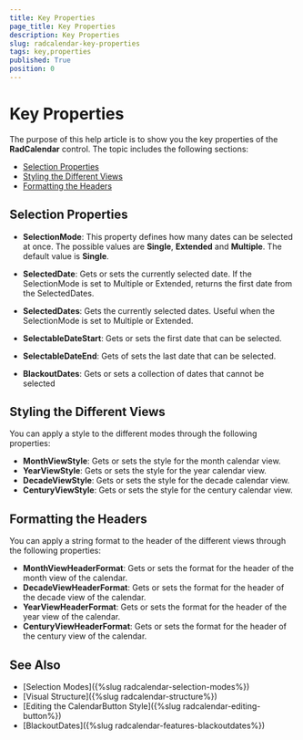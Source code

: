 ```yaml
---
title: Key Properties
page_title: Key Properties
description: Key Properties
slug: radcalendar-key-properties
tags: key,properties
published: True
position: 0
---
```


# Key Properties

The purpose of this help article is to show you the key properties of the __RadCalendar__ control. The topic includes the following sections:

* [Selection Properties](#selection-properties)
* [Styling the Different Views](#styling-the-different-views)
* [Formatting the Headers](#formatting-the-headers)

## Selection Properties

* __SelectionMode__: This property defines how many dates can be selected at once. The possible values are __Single__, __Extended__ and __Multiple__. The default value is __Single__.  

* __SelectedDate__: Gets or sets the currently selected date. If the SelectionMode is set to Multiple or Extended, returns the first date from the SelectedDates.
* __SelectedDates__: Gets the currently selected dates. Useful when the SelectionMode is set to Multiple or Extended.  

* __SelectableDateStart__: Gets or sets the first date that can be selected.
* __SelectableDateEnd__: Gets of sets the last date that can be selected.

* __BlackoutDates__: Gets or sets a collection of dates that cannot be selected

## Styling the Different Views

You can apply a style to the different modes through the following properties:

* __MonthViewStyle__: Gets or sets the style for the month calendar view.
* __YearViewStyle__: Gets or sets the style for the year calendar view.
* __DecadeViewStyle__: Gets or sets the style for the decade calendar view.
* __CenturyViewStyle__: Gets or sets the style for the century calendar view.

## Formatting the Headers

You can apply a string format to the header of the different views through the following properties:

* __MonthViewHeaderFormat__: Gets or sets the format for the header of the month view of the calendar.
* __DecadeViewHeaderFormat__: Gets or sets the format for the header of the decade view of the calendar.
* __YearViewHeaderFormat__: Gets or sets the format for the header of the year view of the calendar.
* __CenturyViewHeaderFormat__: Gets or sets the format for the header of the century view of the calendar.

## See Also
* [Selection Modes]({%slug radcalendar-selection-modes%})
* [Visual Structure]({%slug radcalendar-structure%})
* [Editing the CalendarButton Style]({%slug radcalendar-editing-button%})
* [BlackoutDates]({%slug radcalendar-features-blackoutdates%})
